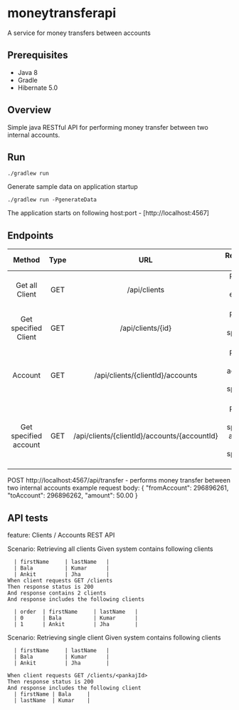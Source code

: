 

# moneytransferapi

A service for money transfers between accounts

## Prerequisites

- Java 8
- Gradle
- Hibernate 5.0


## Overview

Simple java RESTful API for performing money transfer between two internal accounts.

## Run

```
./gradlew run
```
Generate sample data on application startup
```
./gradlew run -PgenerateData
```
The application starts on following host:port - [http://localhost:4567]

## Endpoints
  
  
| Method               | Type  | URL                                         | Response Body                                         |  
| :---:                | :---: | :---:                                       | :---:                                                 |
| Get all Client       | GET   | /api/clients                                | Returns all existing clients                          |
| Get specified Client | GET   | /api/clients/{id}                           | Returns the specified client                          |
| Account              | GET   | /api/clients/{clientId}/accounts            | Returns all accounts of the specified client          |
| Get specified account| GET   | /api/clients/{clientId}/accounts/{accountId}| Returns the specified account of the specified client |


POST http://localhost:4567/api/transfer - performs money transfer between two internal accounts
example request body:
  {
  	"fromAccount": 296896261,
  	"toAccount": 296896262,
  	"amount": 50.00
  }

## API tests

feature: Clients / Accounts REST API

  Scenario: Retrieving all clients
    Given system contains following clients
    
      | firstName     | lastName   |
      | Bala          | Kumar      |
      | Ankit         | Jha        |
    When client requests GET /clients
    Then response status is 200
    And response contains 2 clients
    And response includes the following clients
    
      | order  | firstName     | lastName   |
      | 0      | Bala          | Kumar      |
      | 1      | Ankit         | Jha        |

  Scenario: Retrieving single client
    Given system contains following clients
    
      | firstName     | lastName   |
      | Bala          | Kumar      |
      | Ankit         | Jha        |
      
    When client requests GET /clients/<pankajId>
    Then response status is 200
    And response includes the following client
      | firstName | Bala     |
      | lastName  | Kumar    |
